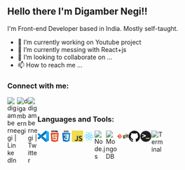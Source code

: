 ## Hello there I'm Digamber Negi!!
I'm Front-end Developer based in India. Mostly self-taught.

- 👋 I’m currently working on Youtube project
- 🌱 I’m currently messing with React+js
- 💞️ I’m looking to collaborate on ...
- 📫 How to reach me ...

### Connect with me:

[<img align="left" alt="digambernegi  | LinkedIn" width="22px" src="https://cdn.jsdelivr.net/npm/simple-icons@v3/icons/linkedin.svg" />][linkedin]
[<img align="left" alt="digambernegi " width="25px" src="https://img.icons8.com/ios-filled/50/000000/discord-logo.png"/>][discord]
[<img align="left" alt="digambernegi  | Twitter" width="22px" src="https://cdn.jsdelivr.net/npm/simple-icons@v3/icons/twitter.svg" />][twitter]

<br />

### Languages and Tools:

<img align="left" alt="Visual Studio Code" width="26px" src="https://raw.githubusercontent.com/github/explore/80688e429a7d4ef2fca1e82350fe8e3517d3494d/topics/visual-studio-code/visual-studio-code.png" />

<img align="left" alt="HTML5" width="26px" src="https://raw.githubusercontent.com/github/explore/80688e429a7d4ef2fca1e82350fe8e3517d3494d/topics/html/html.png" />

<img align="left" alt="CSS3" width="26px" src="https://raw.githubusercontent.com/github/explore/80688e429a7d4ef2fca1e82350fe8e3517d3494d/topics/css/css.png" />

<img align="left" alt="JavaScript" width="26px" src="https://raw.githubusercontent.com/github/explore/80688e429a7d4ef2fca1e82350fe8e3517d3494d/topics/javascript/javascript.png" />

<img align="left" alt="React" width="26px" src="https://raw.githubusercontent.com/github/explore/80688e429a7d4ef2fca1e82350fe8e3517d3494d/topics/react/react.png" />

<img align="left" alt="Node.js" width="26px" src="https://img.icons8.com/color/48/000000/nodejs.png"/>

<img align="left" alt="MongoDB" width="26px" src="https://img.icons8.com/color/48/000000/mongodb.png" />

<img align="left" alt="Git" width="26px" src="https://raw.githubusercontent.com/github/explore/80688e429a7d4ef2fca1e82350fe8e3517d3494d/topics/git/git.png" />

<img align="left" alt="GitHub" width="26px" src="https://raw.githubusercontent.com/github/explore/78df643247d429f6cc873026c0622819ad797942/topics/github/github.png" />

<img align="left" alt="Terminal" width="26px" src="https://raw.githubusercontent.com/github/explore/80688e429a7d4ef2fca1e82350fe8e3517d3494d/topics/terminal/terminal.png" />

<img align="left" alt="Terminal" width="26px" src="https://media.zeemly.com/zeemly/product/material-ui.png" />

<br />
<br />

[twitter]: https://twitter.com/@dsn1001
[discord]:https://discord.com/channels/@me
[linkedin]: https://www.linkedin.com/in/digamber-negi-5b2296135/
